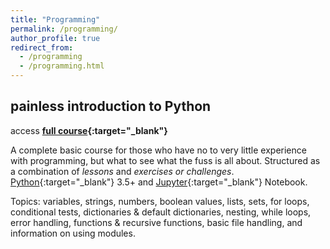 ```yaml
---
title: "Programming"
permalink: /programming/
author_profile: true
redirect_from:
  - /programming
  - /programming.html
---
```


## painless introduction to Python
access **[full course](https://github.com/akaszowska/Painless-Introduction-to-Python-course/){:target="_blank"}**

A complete basic course for those who have no to very little experience with programming, but what to see what the fuss is all about. Structured as a combination of _lessons_ and _exercises or challenges_. [Python](https://www.python.org/){:target="_blank"} 3.5+ and [Jupyter](https://jupyter.org/){:target="_blank"} Notebook.

Topics: variables, strings, numbers, boolean values, lists, sets, for loops, conditional tests, dictionaries & default dictionaries, nesting, while loops, error handling, functions & recursive functions, basic file handling, and information on using modules. 
